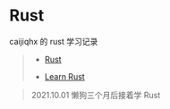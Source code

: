 # Rust

caijiqhx 的 rust 学习记录

> - [Rust](https://www.rust-lang.org/zh-CN/)
> 
> - [Learn Rust](https://www.rust-lang.org/zh-CN/learn)

> 2021.10.01 懒狗三个月后接着学 Rust